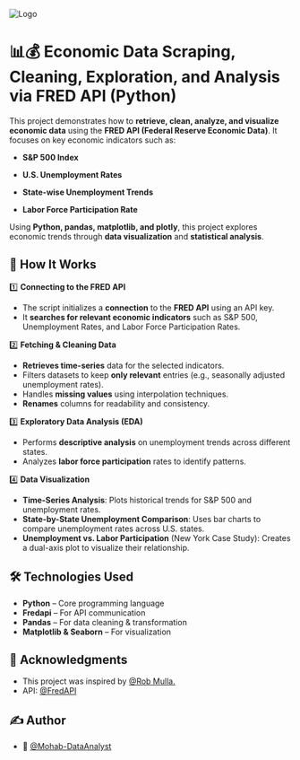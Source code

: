 
![Logo](https://media.istockphoto.com/id/1399575283/photo/money-makes-the-world-go-round.jpg?s=1024x1024&w=is&k=20&c=JaI2-S2be9V7OHUn6ZhaA-glZlv3TDftN7DLKAHDsf0=)


# 📊💰 Economic Data Scraping, Cleaning, Exploration, and Analysis via FRED API (Python)

This project demonstrates how to **retrieve, clean, analyze, and visualize economic data** using the **FRED API (Federal Reserve Economic Data)**. It focuses on key economic indicators such as:

- **S&P 500 Index**

- **U.S. Unemployment Rates**

- **State-wise Unemployment Trends** 

- **Labor Force Participation Rate**

Using **Python, pandas, matplotlib, and plotly**, this project explores economic trends through **data visualization** and **statistical analysis**.

## 🚀 How It Works

1️⃣ **Connecting to the FRED API**
- The script initializes a **connection** to the **FRED API** using an API key.
- It **searches for relevant economic indicators** such as S&P 500, Unemployment Rates, and Labor Force Participation Rates.

2️⃣ **Fetching & Cleaning Data**
- **Retrieves time-series** data for the selected indicators.
- Filters datasets to keep **only relevant** entries (e.g., seasonally adjusted unemployment rates).
- Handles **missing values** using interpolation techniques.
- **Renames** columns for readability and consistency.

3️⃣ **Exploratory Data Analysis (EDA)**
- Performs **descriptive analysis** on unemployment trends across different states.
- Analyzes **labor force participation** rates to identify patterns.

4️⃣ **Data Visualization**
- **Time-Series Analysis**: Plots historical trends for S&P 500 and unemployment rates.
- **State-by-State Unemployment Comparison**: Uses bar charts to compare unemployment rates across U.S. states.
- **Unemployment vs. Labor Participation** (New York Case Study): Creates a dual-axis plot to visualize their relationship.
## 🛠️ Technologies Used
- **Python** – Core programming language
- **Fredapi** – For API communication
- **Pandas** – For data cleaning & transformation
- **Matplotlib & Seaborn** – For visualization

## 📎 Acknowledgments
- This project was inspired by [@Rob Mulla.](https://youtu.be/KB2CtEDrglY?si=tUicFLHChz7cj1Vo)
- API: [@FredAPI](https://fred.stlouisfed.org/docs/api/fred/)

## ✍️ Author
- 👤 [@Mohab-DataAnalyst](https://github.com/Mohab-DataAnalyst)
